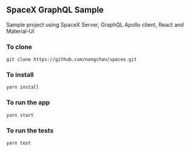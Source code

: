 ## SpaceX GraphQL Sample

Sample project using SpaceX Server, GraphQL Apollo client, React and Material-UI

### To clone

    git clone https://github.com/nangchan/spacex.git

### To install

    yarn install

### To run the app

    yarn start

### To run the tests

    yarn test